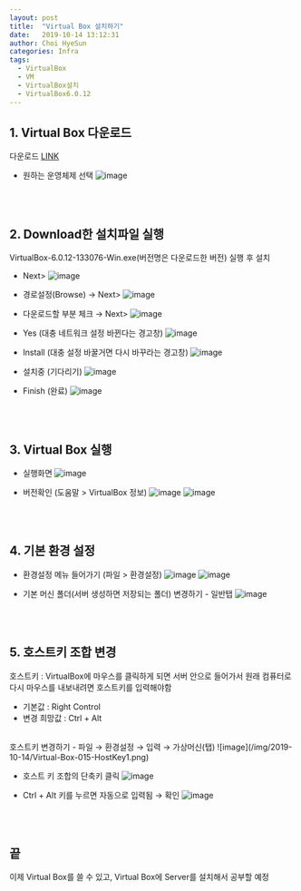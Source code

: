 ```yaml
---
layout: post
title:  "Virtual Box 설치하기"
date:   2019-10-14 13:12:31
author: Choi HyeSun
categories: Infra
tags:
  - VirtualBox
  - VM
  - VirtualBox설치
  - VirtualBox6.0.12
---
```


## 1. Virtual Box 다운로드
다운로드 [LINK](https://www.virtualbox.org/wiki/Downloads)
  - 원하는 운영체제 선택
  ![image](/img/2019-10-14/Virtual-Box-001-Downloads.png)

<br>
<br>

## 2. Download한 설치파일 실행
VirtualBox-6.0.12-133076-Win.exe(버전명은 다운로드한 버전) 실행 후 설치
  - Next>
  ![image](/img/2019-10-14/Virtual-Box-002-setup1.png)
  
  - 경로설정(Browse) → Next>
  ![image](/img/2019-10-14/Virtual-Box-003-setup2.png)
  
  - 다운로드할 부분 체크 → Next>
  ![image](/img/2019-10-14/Virtual-Box-004-setup3.png)

  - Yes (대충 네트워크 설정 바뀐다는 경고창)
  ![image](/img/2019-10-14/Virtual-Box-005-setup4.png)

  - Install (대충 설정 바꿀거면 다시 바꾸라는 경고창)
  ![image](/img/2019-10-14/Virtual-Box-006-setup5.png)
  
  - 설치중 (기다리기)
  ![image](/img/2019-10-14/Virtual-Box-007-setup6.png)
  
  - Finish (완료)
  ![image](/img/2019-10-14/Virtual-Box-008-setup7.png)

<br>
<br>

## 3. Virtual Box 실행
  - 실행화면
  ![image](/img/2019-10-14/Virtual-Box-009-start1.png)
  
  - 버전확인 (도움말 > VirtualBox 정보)
  ![image](/img/2019-10-14/Virtual-Box-010-start2.png)
  ![image](/img/2019-10-14/Virtual-Box-011-start3.png)

<br>
<br>

## 4. 기본 환경 설정
  - 환경설정 메뉴 들어가기 (파일 > 환경설정)
  ![image](/img/2019-10-14/Virtual-Box-012-settings1.png)
  ![image](/img/2019-10-14/Virtual-Box-013-settings2.png)

  - 기본 머신 폴더(서버 생성하면 저장되는 폴더) 변경하기 - 일반탭
  ![image](/img/2019-10-14/Virtual-Box-014-change.png)
  
<br>
<br> 

## 5. 호스트키 조합 변경
호스트키 : VirtualBox에 마우스를 클릭하게 되면 서버 안으로 들어가서 원래 컴퓨터로 다시 마우스를 내보내려면 호스트키를 입력해야함
  - 기본값 : Right Control
  - 변경 희망값 : Ctrl + Alt

<br>
호스트키 변경하기
  - 파일 → 환경설정 → 입력 → 가상머신(탭)
  ![image](/img/2019-10-14/Virtual-Box-015-HostKey1.png)
  
  - 호스트 키 조합의 단축키 클릭
  ![image](/img/2019-10-14/Virtual-Box-016-HostKey2.png)
  
  - Ctrl + Alt 키를 누르면 자동으로 입력됨 → 확인
  ![image](/img/2019-10-14/Virtual-Box-017-HostKey3.png)
  
<br>
<br>

## 끝
이제 Virtual Box를 쓸 수 있고, Virtual Box에 Server를 설치해서 공부할 예정
